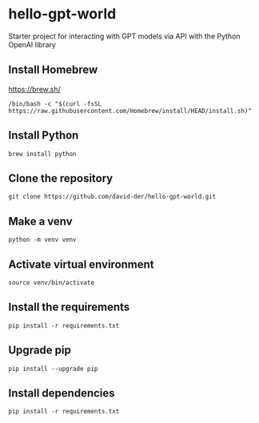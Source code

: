 # hello-gpt-world
Starter project for interacting with GPT models via API with the Python OpenAI library

## Install Homebrew
https://brew.sh/
```
/bin/bash -c "$(curl -fsSL https://raw.githubusercontent.com/Homebrew/install/HEAD/install.sh)"
```

## Install Python
```
brew install python
```

## Clone the repository
```
git clone https://github.com/david-der/hello-gpt-world.git
```

## Make a venv
```
python -m venv venv
```

## Activate virtual environment
```
source venv/bin/activate
```

## Install the requirements
```
pip install -r requirements.txt
```

## Upgrade pip
```
pip install --upgrade pip
```

## Install dependencies
```
pip install -r requirements.txt
```
